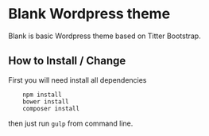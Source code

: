 # Blank Wordpress theme

Blank is basic Wordpress theme based on Titter Bootstrap.

## How to Install / Change

First you will need install all dependencies

		npm install
		bower install
		composer install

then just run `gulp` from command line.